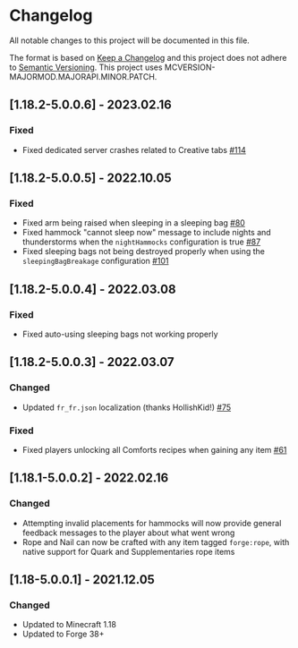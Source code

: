 # Changelog
All notable changes to this project will be documented in this file.

The format is based on [Keep a Changelog](http://keepachangelog.com/en/1.0.0/) and this project does not adhere to [Semantic Versioning](http://semver.org/spec/v2.0.0.html).
This project uses MCVERSION-MAJORMOD.MAJORAPI.MINOR.PATCH.

## [1.18.2-5.0.0.6] - 2023.02.16
### Fixed
- Fixed dedicated server crashes related to Creative tabs [#114](https://github.com/illusivesoulworks/comforts/issues/114)

## [1.18.2-5.0.0.5] - 2022.10.05
### Fixed
- Fixed arm being raised when sleeping in a sleeping bag [#80](https://github.com/illusivesoulworks/comforts/issues/80)
- Fixed hammock "cannot sleep now" message to include nights and thunderstorms when the `nightHammocks` configuration is
  true [#87](https://github.com/illusivesoulworks/comforts/issues/87)
- Fixed sleeping bags not being destroyed properly when using the `sleepingBagBreakage` configuration [#101](https://github.com/illusivesoulworks/comforts/issues/101)

## [1.18.2-5.0.0.4] - 2022.03.08
### Fixed
- Fixed auto-using sleeping bags not working properly

## [1.18.2-5.0.0.3] - 2022.03.07
### Changed
- Updated `fr_fr.json` localization (thanks HollishKid!) [#75](https://github.com/TheIllusiveC4/Comforts/pull/75)
### Fixed
- Fixed players unlocking all Comforts recipes when gaining any item [#61](https://github.com/TheIllusiveC4/Comforts/issues/61)

## [1.18.1-5.0.0.2] - 2022.02.16
### Changed
- Attempting invalid placements for hammocks will now provide general feedback messages to the player about what went
wrong
- Rope and Nail can now be crafted with any item tagged `forge:rope`, with native support for Quark and Supplementaries
rope items

## [1.18-5.0.0.1] - 2021.12.05
### Changed
- Updated to Minecraft 1.18
- Updated to Forge 38+
